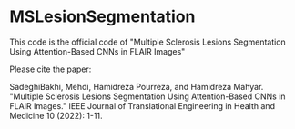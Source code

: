 # MSLesionSegmentation

This code is the official code of "Multiple Sclerosis Lesions Segmentation Using Attention-Based CNNs in FLAIR Images" 

Please cite the paper:

SadeghiBakhi, Mehdi, Hamidreza Pourreza, and Hamidreza Mahyar. "Multiple Sclerosis Lesions Segmentation Using Attention-Based CNNs in FLAIR Images." IEEE Journal of Translational Engineering in Health and Medicine 10 (2022): 1-11.

